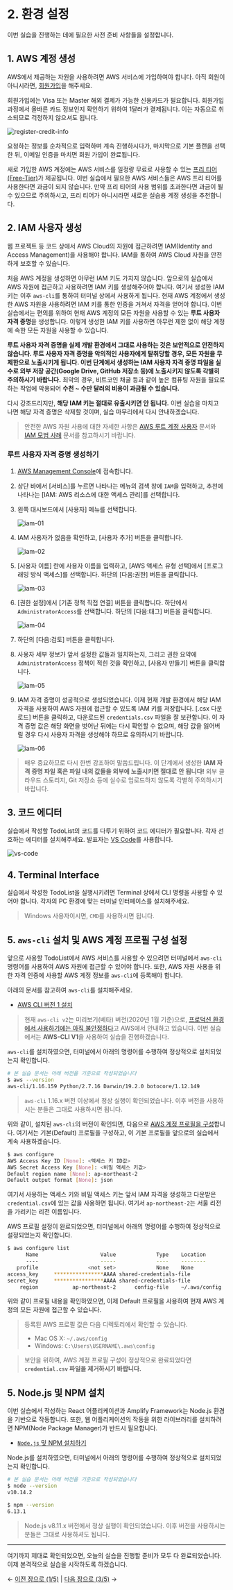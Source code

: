 # 2. 환경 설정

이번 실습을 진행하는 데에 필요한 사전 준비 사항들을 설정합니다.

## 1. AWS 계정 생성
AWS에서 제공하는 자원을 사용하려면 AWS 서비스에 가입하여야 합니다. 아직 회원이 아니시라면, [회원가입](https://portal.aws.amazon.com/billing/signup#/start)을 해주세요.

회원가입에는 Visa 또는 Master 해외 결제가 가능한 신용카드가 필요합니다. 회원가입 과정에서 올바른 카드 정보인지 확인하기 위하여 1달러가 결제됩니다. 이는 자동으로 취소되므로 걱정하지 않으셔도 됩니다.

![register-credit-info](pics/2/register-credit-info.png)

요청하는 정보를 순차적으로 입력하며 계속 진행하시다가, 마지막으로 기본 플랜을 선택한 뒤, 이메일 인증을 마치면 회원 가입이 완료됩니다.

새로 가입한 AWS 계정에는 AWS 서비스를 일정량 무료로 사용할 수 있는 [프리 티어(Free-Tier)](https://aws.amazon.com/ko/free/?all-free-tier.sort-by=item.additionalFields.SortRank&all-free-tier.sort-order=asc)가 제공됩니다. 이번 실습에서 필요한 AWS 서비스들은 AWS 프리 티어를 사용한다면 과금이 되지 않습니다. 만약 프리 티어의 사용 범위를 초과한다면 과금이 될 수 있으므로 주의하시고, 프리 티어가 아니시라면 새로운 실습용 계정 생성을 추천합니다.

## 2. IAM 사용자 생성
웹 프로젝트 등 코드 상에서 AWS Cloud의 자원에 접근하려면 IAM(Identity and Access Management)을 사용해야 합니다. IAM을 통하여 AWS Cloud 자원을 안전하게 보호할 수 있습니다.

처음 AWS 계정을 생성하면 아무런 IAM 키도 가지지 않습니다. 앞으로의 실습에서 AWS 자원에 접근하고 사용하려면 IAM 키를 생성해주어야 합니다. 여기서 생성한 IAM 키는 이후 `aws-cli`를 통하여 터미널 상에서 사용하게 됩니다. 현재 AWS 계정에서 생성한 AWS 자원을 사용하려면 IAM 키를 통한 인증을 거쳐서 자격을 얻어야 합니다. 이번 실습에서는 편의를 위하여 현재 AWS 계정의 모든 자원을 사용할 수 있는 **루트 사용자 자격 증명**을 생성합니다. 이렇게 생성한 IAM 키를 사용하면 아무런 제한 없이 해당 계정에 속한 모든 자원을 사용할 수 있습니다.

**루트 사용자 자격 증명을 실제 개발 환경에서 그대로 사용하는 것은 보안적으로 안전하지 않습니다. 루트 사용자 자격 증명을 악의적인 사용자에게 탈취당할 경우, 모든 자원을 무제한으로 노출시키게 됩니다. 이번 단계에서 생성하는 IAM 사용자 자격 증명 파일을 실수로 외부 저장 공간(Google Drive, GitHub 저장소 등)에 노출시키지 않도록 각별히 주의하시기 바랍니다.** 최악의 경우, 비트코인 채굴 등과 같이 높은 컴퓨팅 자원을 필요로 하는 작업에 악용되어 **수천 ~ 수만 달러의 비용이 과금될 수 있습니다.**

다시 강조드리지만, **해당 IAM 키는 절대로 유출시키면 안 됩니다.** 이번 실습을 마치고 나면 해당 자격 증명은 삭제할 것이며, 실습 마무리에서 다시 안내하겠습니다.

> 안전한 AWS 자원 사용에 대한 자세한 사항은 [AWS 루트 계정 사용자](https://docs.aws.amazon.com/ko_kr/IAM/latest/UserGuide/id_root-user.html#id_root-user_manage_add-key) 문서와 [IAM 모범 사례](https://docs.aws.amazon.com/ko_kr/IAM/latest/UserGuide/best-practices.html#lock-away-credentials) 문서를 참고하시기 바랍니다.

### 루트 사용자 자격 증명 생성하기 

1. [AWS Management Console](https://console.aws.amazon.com)에 접속합니다.

2. 상단 바에서 [서비스]를 누르면 나타나는 메뉴의 검색 창에 `IAM`을 입력하고, 추천에 나타나는 [IAM: AWS 리소스에 대한 액세스 관리]를 선택합니다.

3. 왼쪽 대시보드에서 [사용자] 메뉴를 선택합니다.

    ![iam-01](pics/2/iam-01.png)

4. IAM 사용자가 없음을 확인하고, [사용자 추가] 버튼을 클릭합니다.

    ![iam-02](pics/2/iam-02.png)

5. [사용자 이름] 란에 사용자 이름을 입력하고, [AWS 액세스 유형 선택]에서 [프로그래밍 방식 액세스]를 선택합니다. 하단의 [다음:권한] 버튼을 클릭합니다.

    ![iam-03](pics/2/iam-03.png)

6. [권한 설정]에서 [기존 정책 직접 연결] 버튼을 클릭합니다. 하단에서 `AdministratorAccess`를 선택합니다. 하단의 [다음:태그] 버튼을 클릭합니다.

    ![iam-04](pics/2/iam-04.png)

7. 하단의 [다음:검토] 버튼을 클릭합니다.

8. 사용자 세부 정보가 앞서 설정한 값들과 일치하는지, 그리고 권한 요약에 `AdministratorAccess` 정책이 적힌 것을 확인하고, [사용자 만들기] 버튼을 클릭합니다.

    ![iam-05](pics/2/iam-05.png)

9. IAM 자격 증명이 성공적으로 생성되었습니다. 이제 현재 개발 환경에서 해당 IAM 자격을 사용하여 AWS 자원에 접근할 수 있도록 IAM 키를 저장합니다. [.csx 다운로드] 버튼을 클릭하고, 다운로드된 `credentials.csv` 파일을 잘 보관합니다. 이 자격 증명 값은 해당 화면을 벗어난 뒤에는 다시 확인할 수 없으며, 해당 값을 잃어버릴 경우 다시 사용자 자격을 생성해야 하므로 유의하시기 바랍니다.

    ![iam-06](pics/2/iam-06.png)

> 매우 중요하므로 다시 한번 강조하여 말씀드립니다. 이 단계에서 생성한 **IAM 자격 증명 파일 혹은 파일 내의 값들을 외부에 노출시키면 절대로 안 됩니다!** 외부 클라우드 스토리지, Git 저장소 등에 실수로 업로드하지 않도록 각별히 주의하시기 바랍니다.

## 3. 코드 에디터
실습에서 작성할 TodoList의 코드를 다루기 위하여 코드 에디터가 필요합니다. 각자 선호하는 에디터를 설치해주세요. 발표자는 [VS Code](https://code.visualstudio.com)를 사용합니다.

![vs-code](pics/2/vs-code.png)

## 4. Terminal Interface
실습에서 작성한 TodoList을 실행시키려면 Terminal 상에서 CLI 명령을 사용할 수 있어야 합니다. 각자의 PC 환경에 맞는 터미널 인터페이스를 설치해주세요.

> Windows 사용자이시면, `CMD`를 사용하시면 됩니다.

## 5. `aws-cli` 설치 및 AWS 계정 프로필 구성 설정
앞으로 사용할 TodoList에서 AWS 서비스를 사용할 수 있으려면 터미널에서 `aws-cli` 명령어를 사용하여 AWS 자원에 접근할 수 있어야 합니다. 또한, AWS 자원 사용을 위한 자격 인증에 사용할 AWS 계정 정보를 `aws-cli`에 등록해야 합니다.

아래의 문서를 참고하여 `aws-cli`를 설치해주세요.

- [AWS CLI 버전 1 설치](https://docs.aws.amazon.com/ko_kr/cli/latest/userguide/install-cliv1.html)

> 현재 `aws-cli v2`는 미리보기(베타) 버전(2020년 1월 기준)으로, [프로덕션 환경에서 사용하기에는 아직 불안정하다](https://docs.aws.amazon.com/ko_kr/cli/latest/userguide/cli-chap-install.html)고 AWS에서 안내하고 있습니다. 이번 실습에서는 **AWS-CLI V1**을 사용하여 실습을 진행하겠습니다.

`aws-cli`를 설치하였으면, 터미널에서 아래의 명령어를 수행하여 정상적으로 설치되었는지 확인합니다.

```bash
# 본 실습 문서는 아래 버전을 기준으로 작성되었습니다
$ aws --version
aws-cli/1.16.159 Python/2.7.16 Darwin/19.2.0 botocore/1.12.149
```

> `aws-cli` 1.16.x 버전 이상에서 정상 실행이 확인되었습니다. 이후 버전을 사용하시는 분들은 그대로 사용하시면 됩니다.

위와 같이, 설치된 `aws-cli`의 버전이 확인되면, 다음으로 [AWS 계정 프로필을 구성](https://docs.aws.amazon.com/ko_kr/cli/latest/userguide/cli-chap-configure.html)합니다. 여기서는 기본(Default) 프로필을 구성하고, 이 기본 프로필을 앞으로의 실습에서 계속 사용하겠습니다.

```bash
$ aws configure
AWS Access Key ID [None]: <액세스 키 ID값>
AWS Secret Access Key [None]: <비밀 액세스 키값>
Default region name [None]: ap-northeast-2
Default output format [None]: json
```

여기서 사용하는 액세스 키와 비밀 액세스 키는 앞서 IAM 자격을 생성하고 다운받은 `credential.csv`에 있는 값을 사용하면 됩니다. 여기서 `ap-northeast-2`는 서울 리전을 가리키는 리전 이름입니다.

AWS 프로필 설정이 완료되었으면, 터미널에서 아래의 명령어를 수행하여 정상적으로 설정되었는지 확인합니다.

```bash
$ aws configure list
      Name                    Value             Type    Location
      ----                    -----             ----    --------
   profile                <not set>             None    None
access_key     ****************AAAA shared-credentials-file
secret_key     ****************AAAA shared-credentials-file
    region           ap-northeast-2      config-file    ~/.aws/config
```

위와 같이 프로필 내용을 확인하였으면, 이제 Default 프로필을 사용하여 현재 AWS 계정의 모든 자원에 접근할 수 있습니다.

> 등록된 AWS 프로필 값은 다음 디렉토리에서 확인할 수 있습니다.
> - Mac OS X: `~/.aws/config`
> - Windows: `C:\Users\USERNAME\.aws\config`

> 보안을 위하여, AWS 계정 프로필 구성이 정상적으로 완료되었다면 **`credential.csv` 파일을 제거하시기 바랍니다.**

## 5. Node.js 및 NPM 설치
이번 실습에서 작성하는 React 어플리케이션과 Amplify Framework는 Node.js 환경을 기반으로 작동합니다. 또한, 웹 어플리케이션의 작동을 위한 라이브러리를 설치하려면 NPM(Node Package Manager)가 반드시 필요합니다.

- [`Node.js` 및 NPM 설치하기](https://nodejs.org/en/)

Node.js를 설치하였으면, 터미널에서 아래의 명령어를 수행하여 정상적으로 설치되었는지 확인합니다.

```bash
# 본 실습 문서는 아래 버전을 기준으로 작성되었습니다
$ node --version
v10.14.2

$ npm --version
6.13.1
```

> Node.js v8.11.x 버전에서 정상 실행이 확인되었습니다. 이후 버전을 사용하시는 분들은 그대로 사용하셔도 됩니다.

---

여기까지 제대로 확인되었으면, 오늘의 실습을 진행할 준비가 모두 다 완료되었습니다. 이제 본격적으로 실습을 시작하도록 하겠습니다.

← [이전 장으로 (1/5)](https://github.com/cadenzah/ausg-2020-handson-appsync/blob/master/handson/01.introduction.md) | [다음 장으로 (3/5)](https://github.com/cadenzah/ausg-2020-handson-appsync/blob/master/handson/03.react.md) →

